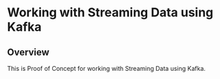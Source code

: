 # Working with Streaming Data using Kafka

## Overview

This is Proof of Concept for working with Streaming Data using Kafka.
